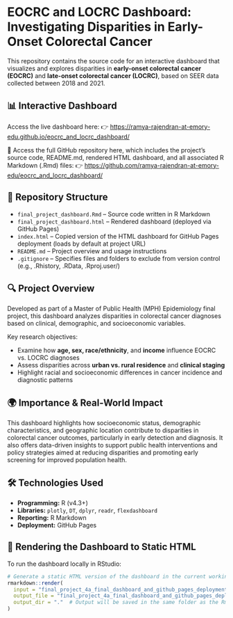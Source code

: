 # EOCRC and LOCRC Dashboard: Investigating Disparities in Early-Onset Colorectal Cancer

This repository contains the source code for an interactive dashboard that visualizes and explores disparities in **early-onset colorectal cancer (EOCRC)** and **late-onset colorectal cancer (LOCRC)**, based on SEER data collected between 2018 and 2021.

## 📊 Interactive Dashboard


Access the live dashboard here:
👉 https://ramya-rajendran-at-emory-edu.github.io/eocrc_and_locrc_dashboard/

🔗 Access the full GitHub repository here, which includes the project’s source code, README.md, rendered HTML dashboard, and all associated R Markdown (.Rmd) files:
👉 https://github.com/ramya-rajendran-at-emory-edu/eocrc_and_locrc_dashboard/


## 📁 Repository Structure

- `final_project_dashboard.Rmd` – Source code written in R Markdown  
- `final_project_dashboard.html` – Rendered dashboard (deployed via GitHub Pages)  
- `index.html` – Copied version of the HTML dashboard for GitHub Pages deployment (loads by default at project URL)
- `README.md` – Project overview and usage instructions
- `.gitignore` – Specifies files and folders to exclude from version control (e.g., .Rhistory, .RData, .Rproj.user/)

## 🔍 Project Overview

Developed as part of a Master of Public Health (MPH) Epidemiology final project, this dashboard analyzes disparities in colorectal cancer diagnoses based on clinical, demographic, and socioeconomic variables.

Key research objectives:
- Examine how **age, sex, race/ethnicity**, and **income** influence EOCRC vs. LOCRC diagnoses
- Assess disparities across **urban vs. rural residence** and **clinical staging**
- Highlight racial and socioeconomic differences in cancer incidence and diagnostic patterns

## 🌍 Importance & Real-World Impact
This dashboard highlights how socioeconomic status, demographic characteristics, and geographic location contribute to disparities in colorectal cancer outcomes, particularly in early detection and diagnosis. It also offers data-driven insights to support public health interventions and policy strategies aimed at reducing disparities and promoting early screening for improved population health.

## 🛠 Technologies Used

- **Programming:** R (v4.3+)
- **Libraries:** `plotly`, `DT`, `dplyr`, `readr`, `flexdashboard`
- **Reporting:** R Markdown
- **Deployment:** GitHub Pages

## 🧾 Rendering the Dashboard to Static HTML

To run the dashboard locally in RStudio:

```r
# Generate a static HTML version of the dashboard in the current working directory
rmarkdown::render(
  input = "final_project_4a_final_dashboard_and_github_pages_deployment.Rmd", 
  output_file = "final_project_4a_final_dashboard_and_github_pages_deployment.html", 
  output_dir = "."  # Output will be saved in the same folder as the Rmd
)
```

